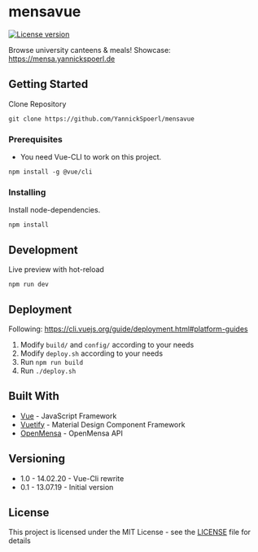 # mensavue

[![License version](https://img.shields.io/github/license/YannickSpoerl/mensavue)](https://img.shields.io/github/license/YannickSpoerl/mensavue)

Browse university canteens & meals!
Showcase: https://mensa.yannickspoerl.de

## Getting Started

Clone Repository

```
git clone https://github.com/YannickSpoerl/mensavue
```

### Prerequisites

- You need Vue-CLI to work on this project.

```
npm install -g @vue/cli
```

### Installing

Install node-dependencies.

```
npm install
```

## Development

Live preview with hot-reload

```
npm run dev
```

## Deployment

Following: https://cli.vuejs.org/guide/deployment.html#platform-guides

1. Modify `build/` and `config/` according to your needs
2. Modify `deploy.sh` according to your needs
3. Run ```npm run build```
4. Run ```./deploy.sh```
## Built With

* [Vue](https://vuejs.org/) - JavaScript Framework
* [Vuetify](https://vuetifyjs.com) - Material Design Component Framework
* [OpenMensa](http://openmensa.org/) - OpenMensa API

## Versioning

- 1.0 - 14.02.20 - Vue-Cli rewrite
- 0.1 - 13.07.19 - Initial version

## License

This project is licensed under the MIT License - see the [LICENSE](LICENSE) file for details
